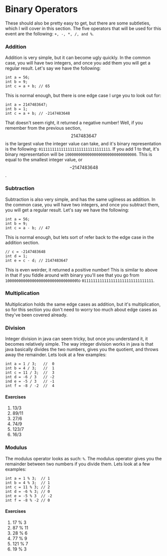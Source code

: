 # Binary Operators

These should also be pretty easy to get, but there are some subtleties, which I will cover in this section. The five operators that will be used for this event are the following: `+, -, *, /, and %`.

### Addition

Addition is very simple, but it can become ugly quickly. In the common case, you will have two integers, and once you add them you will get a regular result. Let's say we have the following:

```
int a = 56;
int b = 9;
int c = a + b; // 65
```

This is normal enough, but there is one edge case I urge you to look out for:

```
int a = 2147483647;
int b = 1;
int c = a + b; // -2147483648
```

That doesn't seem right, it returned a negative number! Well, if you remember from the previous section, $$2147483647$$ is the largest value the integer value can take, and it's binary representation is the following: `01111111111111111111111111111111`. If you add 1 to that, it's binary representation will be `10000000000000000000000000000000`. This is equal to the smallest integer value, or $$-2147483648$$.

### Subtraction

Subtraction is also very simple, and has the same ugliness as addition. In the common case, you will have two integers, and once you subtract them, you will get a regular result. Let's say we have the following:

```
int a = 56;
int b = 9;
int c = a - b; // 47
```

This is normal enough, but lets sort of refer back to the edge case in the addition section.

```
// c = -2147483648
int d = 1;
int e = c - d; // 2147483647
```

This is even weirder, it returned a positive number! This is similar to above in that if you fiddle around with binary you'll see that you go from `10000000000000000000000000000000`to `01111111111111111111111111111111`.

### Multiplication

Multiplication holds the same edge cases as addition, but it's multiplication, so for this section you don't need to worry too much about edge cases as they've been covered already.

### Division

Integer division in java can seem tricky, but once you understand it, it becomes relatively simple. The way integer division works in java is that java basically divides the two numbers, gives you the quotient, and throws away the remainder. Lets look at a few examples:

```
int a = 1 / 3;   //  0
int b = 4 / 3;   //  1
int c = 11 / 3;  //  3
int d = -6 / 3   // -2
ind e = -5 / 3   // -1
int f = -8 / -2  //  4
```

#### Exercises

1. 13/3
2. 89/11
3. 27/6
4. 74/9
5. 123/7
6. 16/3

### Modulus

The modulus operator looks as such: `%`. The modulus operator gives you the remainder between two numbers if you divide them. Lets look at a few examples:

```
int a = 1 % 3;  // 1
int b = 4 % 3;  // 1
int c = 11 % 3; // 2
int d = -6 % 3; // 0
int e = -5 % 3  // -2
int f = -8 % -2 // 0
```

#### Exercises

1. 17 % 3
2. 87 % 11
3. 28 % 6
4. 77 % 9
5. 121 % 7
6. 19 % 3



